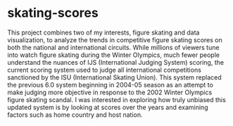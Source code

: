 # skating-scores

This project combines two of my interests, figure skating and data visualization, to analyze the trends in competitive figure skating scores on both the national and international circuits. While millions of viewers tune into watch figure skating during the Winter Olympics, much fewer people understand the nuances of IJS (International Judging System) scoring, the current scoring system used to judge all international competitions sanctioned by the ISU (International Skating Union). This system replaced the previous 6.0 system beginning in 2004-05 season as an attempt to make judging more objective in response to the 2002 Winter Olympics figure skating scandal. I was interested in exploring how truly unbiased this updated system is by looking at scores over the years and examining factors such as home country and host nation. 

